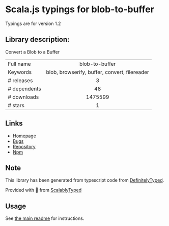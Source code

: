 
# Scala.js typings for blob-to-buffer

Typings are for version 1.2

## Library description:
Convert a Blob to a Buffer

|                    |                 |
| ------------------ | :-------------: |
| Full name          | blob-to-buffer |
| Keywords           | blob, browserify, buffer, convert, filereader |
| # releases         | 3 |
| # dependents       | 48 |
| # downloads        | 1475599 |
| # stars            | 1 |

## Links
- [Homepage](https://github.com/feross/blob-to-buffer)
- [Bugs](https://github.com/feross/blob-to-buffer/issues)
- [Repository](https://github.com/feross/blob-to-buffer)
- [Npm](https://www.npmjs.com/package/blob-to-buffer)
    


## Note
This library has been generated from typescript code from [DefinitelyTyped](https://definitelytyped.org).

Provided with :purple_heart: from [ScalablyTyped](https://github.com/oyvindberg/ScalablyTyped)

## Usage
See [the main readme](../../readme.md) for instructions.


